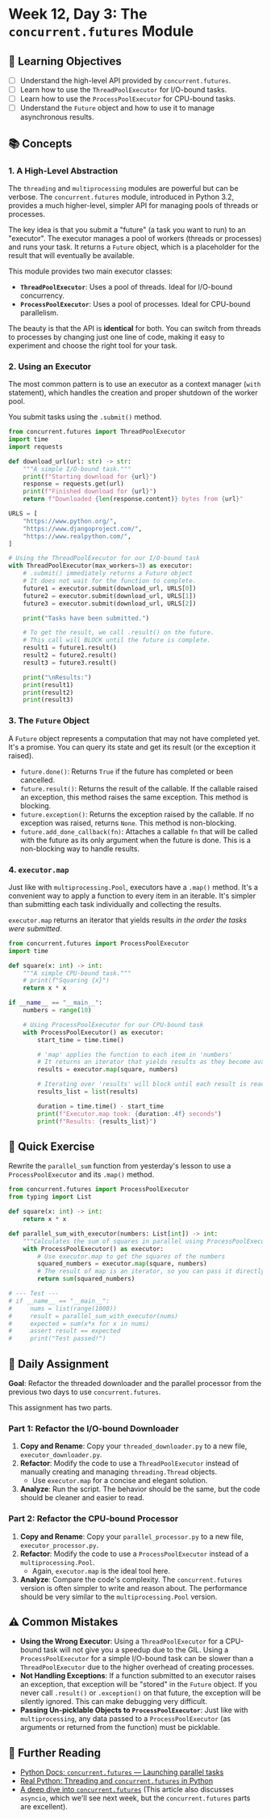 # Week 12, Day 3: The `concurrent.futures` Module

## 🎯 Learning Objectives

- [ ] Understand the high-level API provided by `concurrent.futures`.
- [ ] Learn how to use the `ThreadPoolExecutor` for I/O-bound tasks.
- [ ] Learn how to use the `ProcessPoolExecutor` for CPU-bound tasks.
- [ ] Understand the `Future` object and how to use it to manage asynchronous results.

## 📚 Concepts

### 1. A High-Level Abstraction

The `threading` and `multiprocessing` modules are powerful but can be verbose. The `concurrent.futures` module, introduced in Python 3.2, provides a much higher-level, simpler API for managing pools of threads or processes.

The key idea is that you submit a "future" (a task you want to run) to an "executor". The executor manages a pool of workers (threads or processes) and runs your task. It returns a `Future` object, which is a placeholder for the result that will eventually be available.

This module provides two main executor classes:

- **`ThreadPoolExecutor`**: Uses a pool of threads. Ideal for I/O-bound concurrency.
- **`ProcessPoolExecutor`**: Uses a pool of processes. Ideal for CPU-bound parallelism.

The beauty is that the API is **identical** for both. You can switch from threads to processes by changing just one line of code, making it easy to experiment and choose the right tool for your task.

### 2. Using an Executor

The most common pattern is to use an executor as a context manager (`with` statement), which handles the creation and proper shutdown of the worker pool.

You submit tasks using the `.submit()` method.

```python
from concurrent.futures import ThreadPoolExecutor
import time
import requests

def download_url(url: str) -> str:
    """A simple I/O-bound task."""
    print(f"Starting download for {url}")
    response = requests.get(url)
    print(f"Finished download for {url}")
    return f"Downloaded {len(response.content)} bytes from {url}"

URLS = [
    "https://www.python.org/",
    "https://www.djangoproject.com/",
    "https://www.realpython.com/",
]

# Using the ThreadPoolExecutor for our I/O-bound task
with ThreadPoolExecutor(max_workers=3) as executor:
    # .submit() immediately returns a Future object
    # It does not wait for the function to complete.
    future1 = executor.submit(download_url, URLS[0])
    future2 = executor.submit(download_url, URLS[1])
    future3 = executor.submit(download_url, URLS[2])

    print("Tasks have been submitted.")

    # To get the result, we call .result() on the future.
    # This call will BLOCK until the future is complete.
    result1 = future1.result()
    result2 = future2.result()
    result3 = future3.result()

    print("\nResults:")
    print(result1)
    print(result2)
    print(result3)
```

### 3. The `Future` Object

A `Future` object represents a computation that may not have completed yet. It's a promise. You can query its state and get its result (or the exception it raised).

- `future.done()`: Returns `True` if the future has completed or been cancelled.
- `future.result()`: Returns the result of the callable. If the callable raised an exception, this method raises the same exception. This method is blocking.
- `future.exception()`: Returns the exception raised by the callable. If no exception was raised, returns `None`. This method is non-blocking.
- `future.add_done_callback(fn)`: Attaches a callable `fn` that will be called with the future as its only argument when the future is done. This is a non-blocking way to handle results.

### 4. `executor.map`

Just like with `multiprocessing.Pool`, executors have a `.map()` method. It's a convenient way to apply a function to every item in an iterable. It's simpler than submitting each task individually and collecting the results.

`executor.map` returns an iterator that yields results _in the order the tasks were submitted_.

```python
from concurrent.futures import ProcessPoolExecutor
import time

def square(x: int) -> int:
    """A simple CPU-bound task."""
    # print(f"Squaring {x}")
    return x * x

if __name__ == "__main__":
    numbers = range(10)

    # Using ProcessPoolExecutor for our CPU-bound task
    with ProcessPoolExecutor() as executor:
        start_time = time.time()

        # 'map' applies the function to each item in 'numbers'
        # It returns an iterator that yields results as they become available
        results = executor.map(square, numbers)

        # Iterating over 'results' will block until each result is ready
        results_list = list(results)

        duration = time.time() - start_time
        print(f"Executor.map took: {duration:.4f} seconds")
        print(f"Results: {results_list}")
```

## 🔹 Quick Exercise

Rewrite the `parallel_sum` function from yesterday's lesson to use a `ProcessPoolExecutor` and its `.map()` method.

```python
from concurrent.futures import ProcessPoolExecutor
from typing import List

def square(x: int) -> int:
    return x * x

def parallel_sum_with_executor(numbers: List[int]) -> int:
    """Calculates the sum of squares in parallel using ProcessPoolExecutor."""
    with ProcessPoolExecutor() as executor:
        # Use executor.map to get the squares of the numbers
        squared_numbers = executor.map(square, numbers)
        # The result of map is an iterator, so you can pass it directly to sum()
        return sum(squared_numbers)

# --- Test ---
# if __name__ == "__main__":
#     nums = list(range(1000))
#     result = parallel_sum_with_executor(nums)
#     expected = sum(x*x for x in nums)
#     assert result == expected
#     print("Test passed!")
```

## 📝 Daily Assignment

**Goal**: Refactor the threaded downloader and the parallel processor from the previous two days to use `concurrent.futures`.

This assignment has two parts.

### Part 1: Refactor the I/O-bound Downloader

1.  **Copy and Rename**: Copy your `threaded_downloader.py` to a new file, `executor_downloader.py`.
2.  **Refactor**: Modify the code to use a `ThreadPoolExecutor` instead of manually creating and managing `threading.Thread` objects.
    - Use `executor.map` for a concise and elegant solution.
3.  **Analyze**: Run the script. The behavior should be the same, but the code should be cleaner and easier to read.

### Part 2: Refactor the CPU-bound Processor

1.  **Copy and Rename**: Copy your `parallel_processor.py` to a new file, `executor_processor.py`.
2.  **Refactor**: Modify the code to use a `ProcessPoolExecutor` instead of a `multiprocessing.Pool`.
    - Again, `executor.map` is the ideal tool here.
3.  **Analyze**: Compare the code's complexity. The `concurrent.futures` version is often simpler to write and reason about. The performance should be very similar to the `multiprocessing.Pool` version.

## ⚠️ Common Mistakes

- **Using the Wrong Executor**: Using a `ThreadPoolExecutor` for a CPU-bound task will not give you a speedup due to the GIL. Using a `ProcessPoolExecutor` for a simple I/O-bound task can be slower than a `ThreadPoolExecutor` due to the higher overhead of creating processes.
- **Not Handling Exceptions**: If a function submitted to an executor raises an exception, that exception will be "stored" in the `Future` object. If you never call `.result()` or `.exception()` on that future, the exception will be silently ignored. This can make debugging very difficult.
- **Passing Un-picklable Objects to `ProcessPoolExecutor`**: Just like with `multiprocessing`, any data passed to a `ProcessPoolExecutor` (as arguments or returned from the function) must be picklable.

## 📖 Further Reading

- [Python Docs: `concurrent.futures` — Launching parallel tasks](https://docs.python.org/3/library/concurrent.futures.html)
- [Real Python: Threading and `concurrent.futures` in Python](https://realpython.com/python-concurrency/)
- [A deep dive into `concurrent.futures`](https://www.roguelynn.com/words/asyncio-we-did-it-wrong/) (This article also discusses `asyncio`, which we'll see next week, but the `concurrent.futures` parts are excellent).
